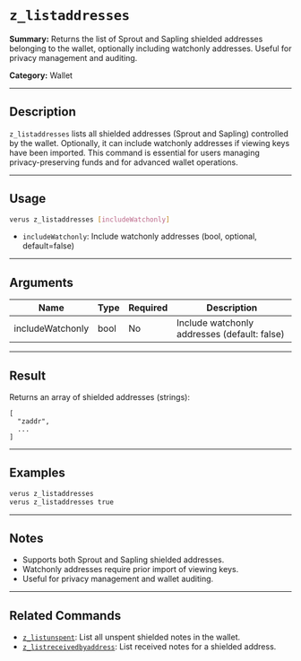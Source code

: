 # `z_listaddresses`

**Summary:**
Returns the list of Sprout and Sapling shielded addresses belonging to the wallet, optionally including watchonly addresses. Useful for privacy management and auditing.

**Category:**
Wallet

---

## Description
`z_listaddresses` lists all shielded addresses (Sprout and Sapling) controlled by the wallet. Optionally, it can include watchonly addresses if viewing keys have been imported. This command is essential for users managing privacy-preserving funds and for advanced wallet operations.

---

## Usage
```bash
verus z_listaddresses [includeWatchonly]
```
- `includeWatchonly`: Include watchonly addresses (bool, optional, default=false)

---

## Arguments
| Name             | Type   | Required | Description                                         |
|------------------|--------|----------|-----------------------------------------------------|
| includeWatchonly | bool   | No       | Include watchonly addresses (default: false)         |

---

## Result
Returns an array of shielded addresses (strings):
```
[
  "zaddr",
  ...
]
```

---

## Examples
```bash
verus z_listaddresses
verus z_listaddresses true
```

---

## Notes
- Supports both Sprout and Sapling shielded addresses.
- Watchonly addresses require prior import of viewing keys.
- Useful for privacy management and wallet auditing.

---

## Related Commands
- [`z_listunspent`](./z_listunspent.md): List all unspent shielded notes in the wallet.
- [`z_listreceivedbyaddress`](./z_listreceivedbyaddress.md): List received notes for a shielded address. 